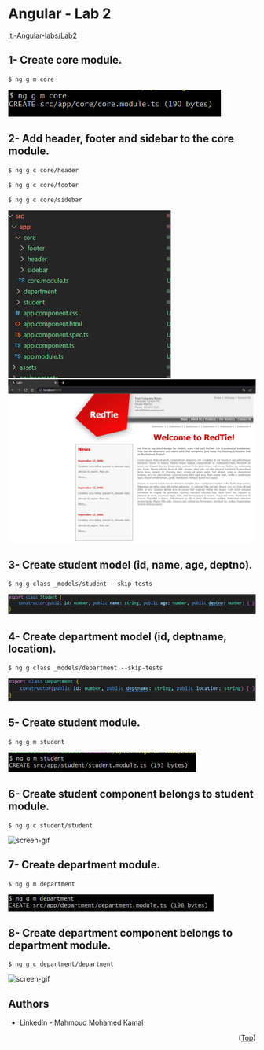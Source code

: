 # Angular - Lab 2
[iti-Angular-labs/Lab2](https://github.com/MahmoudFierro98/iti-Angular-labs/tree/main/Lab2)

## 1- Create core module.
```
$ ng g m core
```
![alt text](./Screenshots/Lab2_Task1.PNG)

## 2- Add header, footer and sidebar to the core module.
```
$ ng g c core/header
```
```
$ ng g c core/footer
```
```
$ ng g c core/sidebar
```
![alt text](./Screenshots/Lab2_Task2.1.PNG)
![alt text](./Screenshots/Lab2_Task2.2.PNG)

## 3- Create student model (id, name, age, deptno).
```
$ ng g class _models/student --skip-tests
```
![alt text](./Screenshots/Lab2_Task3.PNG)

## 4- Create department model (id, deptname, location).
```
$ ng g class _models/department --skip-tests
```
![alt text](./Screenshots/Lab2_Task4.PNG)

## 5- Create student module.
```
$ ng g m student
```
![alt text](./Screenshots/Lab2_Task5.PNG)

## 6- Create student component belongs to student module.
```
$ ng g c student/student
```
![screen-gif](./static/Lab2_Task6.gif)

## 7- Create department module.
```
$ ng g m department
```
![alt text](./Screenshots/Lab2_Task7.PNG)

## 8- Create department component belongs to department module.
```
$ ng g c department/department
```
![screen-gif](./static/Lab2_Task8.gif)

## Authors
* LinkedIn - [Mahmoud Mohamed Kamal](https://www.linkedin.com/in/mahmoudfierro98)

<p align="right">(<a href="#top">Top</a>)</p>
